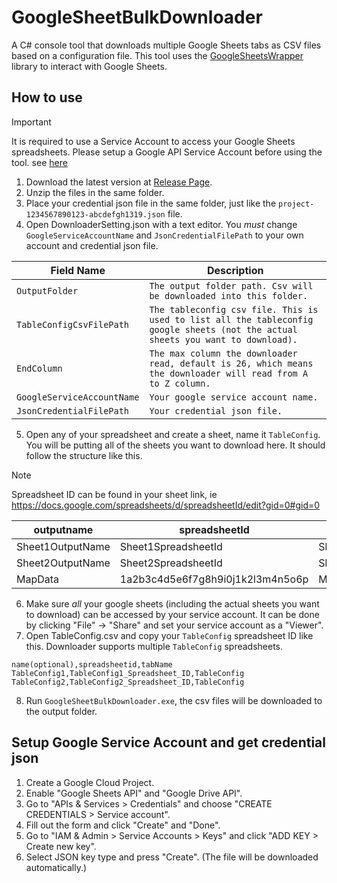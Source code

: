 # GoogleSheetBulkDownloader
A C# console tool that downloads multiple Google Sheets tabs as CSV files based on a configuration file. This tool uses the [GoogleSheetsWrapper](https://github.com/SteveWinward/GoogleSheetsWrapper/tree/main) library to interact with Google Sheets.

## How to use
> [!IMPORTANT]
> It is required to use a Service Account to access your Google Sheets spreadsheets. Please setup a Google API Service Account before using the tool. see [here](#SetupGoogleServiceAccountandgetcredentialjson)
1. Download the latest version at [Release Page](https://github.com/koapower/GoogleSheetBulkDownloader/releases).
2. Unzip the files in the same folder.
3. Place your credential json file in the same folder, just like the ````project-1234567890123-abcdefgh1319.json```` file.
4. Open DownloaderSetting.json with a text editor. You *must* change ````GoogleServiceAccountName```` and ````JsonCredentialFilePath```` to your own account and credential json file.

| Field Name | Description |
| ---------------- | ------------------------------- |
| ````OutputFolder```` | ````The output folder path. Csv will be downloaded into this folder.```` |
| ````TableConfigCsvFilePath```` | ````The tableconfig csv file. This is used to list all the tableconfig google sheets (not the actual sheets you want to download).```` |
| ````EndColumn```` | ````The max column the downloader read, default is 26, which means the downloader will read from A to Z column.```` |
| ````GoogleServiceAccountName```` | ````Your google service account name.```` |
| ````JsonCredentialFilePath```` | ````Your credential json file.```` |
5. Open any of your spreadsheet and create a sheet, name it ````TableConfig````. You will be putting all of the sheets you want to download here. It should follow the structure like this.
> [!NOTE]
> Spreadsheet ID can be found in your sheet link, ie https://docs.google.com/spreadsheets/d/spreadsheetId/edit?gid=0#gid=0

| outputname | spreadsheetId | tabName |
| ---------------- | ------------------------------- | ---------------- |
| Sheet1OutputName | Sheet1SpreadsheetId | Sheet1TabName |
| Sheet2OutputName | Sheet2SpreadsheetId | Sheet2TabName |
| MapData | 1a2b3c4d5e6f7g8h9i0j1k2l3m4n5o6p | Map |
6. Make sure *all* your google sheets (including the actual sheets you want to download) can be accessed by your service account. It can be done by clicking "File" -> "Share" and set your service account as a "Viewer".
7. Open TableConfig.csv and copy your ````TableConfig```` spreadsheet ID like this. Downloader supports multiple ````TableConfig```` spreadsheets.
````csv
name(optional),spreadsheetid,tabName
TableConfig1,TableConfig1_Spreadsheet_ID,TableConfig
TableConfig2,TableConfig2_Spreadsheet_ID,TableConfig
````
8. Run ````GoogleSheetBulkDownloader.exe````, the csv files will be downloaded to the output folder.

## Setup Google Service Account and get credential json
1. Create a Google Cloud Project.
2. Enable "Google Sheets API" and "Google Drive API".
3. Go to "APIs & Services > Credentials" and choose "CREATE CREDENTIALS > Service account".
4. Fill out the form and click "Create" and "Done".
5. Go to "IAM & Admin > Service Accounts > Keys" and click "ADD KEY > Create new key".
6. Select JSON key type and press "Create". (The file will be downloaded automatically.)

